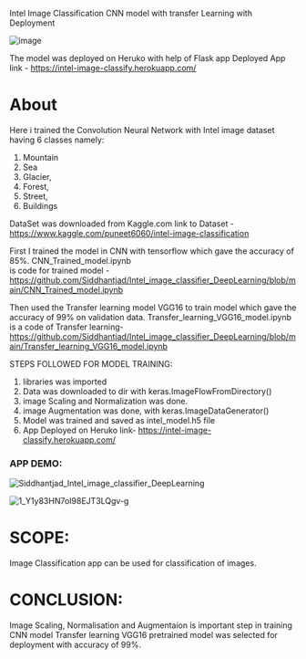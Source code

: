  Intel Image Classification CNN model with transfer Learning with Deployment
 
 ![image](https://user-images.githubusercontent.com/90169527/153900910-6ba30231-37f8-4e14-a3a2-c57eb3d3283e.png)

 
The model was deployed on Heruko with help of Flask app
 Deployed App link - https://intel-image-classify.herokuapp.com/
 
 # About
 Here i trained the Convolution Neural Network with Intel image dataset having 6 classes namely: 
1. Mountain
2. Sea 
3. Glacier, 
4. Forest, 
5. Street, 
6. Buildings

DataSet was downloaded from Kaggle.com 
link to Dataset - https://www.kaggle.com/puneet6060/intel-image-classification


First I trained the model in CNN with tensorflow  which gave the accuracy of 85%.
CNN_Trained_model.ipynb            
is code for trained model -https://github.com/Siddhantjad/Intel_image_classifier_DeepLearning/blob/main/CNN_Trained_model.ipynb

Then used the Transfer learning model VGG16 to train model which gave the accuracy of 99% on validation data.
Transfer_learning_VGG16_model.ipynb  
is a code of Transfer learning-  https://github.com/Siddhantjad/Intel_image_classifier_DeepLearning/blob/main/Transfer_learning_VGG16_model.ipynb


STEPS FOLLOWED FOR MODEL TRAINING:
1. libraries was imported
2. Data was downloaded to dir with keras.ImageFlowFromDirectory()
3. image Scaling and Normalization was done.
4. image Augmentation was done, with keras.ImageDataGenerator()
5. Model was trained and saved as intel_model.h5 file
6. App Deployed on Heruko link- https://intel-image-classify.herokuapp.com/

### APP DEMO:


![Siddhantjad_Intel_image_classifier_DeepLearning](https://user-images.githubusercontent.com/90169527/155271957-a091536d-a832-4512-982d-e878801d1466.gif)




![1_Y1y83HN7oI98EJT3LQgv-g](https://user-images.githubusercontent.com/90169527/153884075-d23112c9-a327-4b76-a1f4-0d033c392140.png)

# SCOPE:
Image Classification app can be used for classification of images.

# CONCLUSION:
Image Scaling, Normalisation and Augmentaion is important step in training CNN model
Transfer learning VGG16 pretrained model was selected for deployment with accuracy of 99%.

